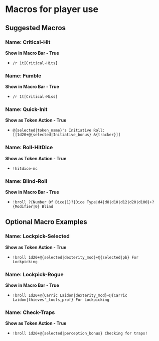 # Macros for player use

## Suggested Macros

### Name: Critical-Hit
**Show in Macro Bar - True**
* ```/r 1t[Critical-Hits]```

### Name: Fumble
**Show in Macro Bar - True**
* ```/r 1t[Critical-Miss]```

### Name: Quick-Init
**Show as Token Action - True**
* ```@{selected|token_name}'s Initiative Roll: [[1d20+@{selected|Initiative_bonus} &{tracker}]]```

### Name: Roll-HitDice
**Show as Token Action - True**
* ```!hitdice-mc```

### Name: Blind-Roll
**Show in Macro Bar - True**
* ```!broll ?{Number Of Dice|1}?{Dice Type|d4|d8|d10|d12|d20|d100}+?{Modifier|0} Blind```

## Optional Macro Examples

### Name: Lockpick-Selected
**Show as Token Action - True**
* ```!broll 1d20+@{selected|dexterity_mod}+@{selected|pb} For Lockpicking```

### Name: Lockpick-Rogue
**Show in Macro Bar - True**
* ```!broll 1d20+@{Carric Laidon|dexterity_mod}+@{Carric Laidon|thieves'_tools_prof} For Lockpicking```

### Name: Check-Traps
**Show as Token Action - True**
* ```!broll 1d20+@{selected|perception_bonus} Checking for traps!```
